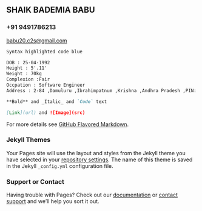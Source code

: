 ## SHAIK BADEMIA BABU

### +91 9491786213

babu20.c2s@gmail.com

```markdown
Syntax highlighted code blue

DOB : 25-04-1992
Height : 5'.11'
Weight : 70kg
Complexion :Fair
Occpation : Software Engineer
Address : 2-84 ,Damuluru ,Ibrahimpatnum ,Krishna ,Andhra Pradesh ,PIN: 521180

**Bold** and _Italic_ and `Code` text

[Link](url) and ![Image](src)
```

For more details see [GitHub Flavored Markdown](https://guides.github.com/features/mastering-markdown/).

### Jekyll Themes

Your Pages site will use the layout and styles from the Jekyll theme you have selected in your [repository settings](https://github.com/Shaikbademiababu/info.com/settings). The name of this theme is saved in the Jekyll `_config.yml` configuration file.

### Support or Contact

Having trouble with Pages? Check out our [documentation](https://docs.github.com/categories/github-pages-basics/) or [contact support](https://github.com/contact) and we’ll help you sort it out.
